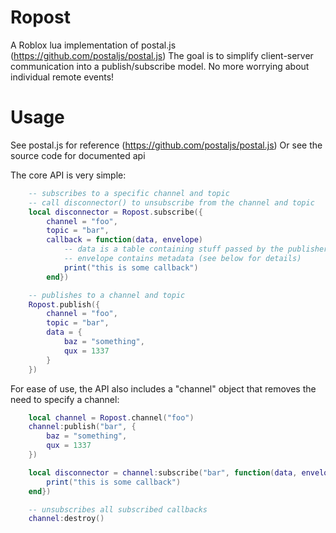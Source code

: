# Ropost
A Roblox lua implementation of postal.js (https://github.com/postaljs/postal.js)
The goal is to simplify client-server communication into a publish/subscribe model.
No more worrying about individual remote events!

# Usage

See postal.js for reference (https://github.com/postaljs/postal.js)
Or see the source code for documented api

The core API is very simple:
```lua
    -- subscribes to a specific channel and topic
    -- call disconnector() to unsubscribe from the channel and topic
    local disconnector = Ropost.subscribe({
        channel = "foo", 
        topic = "bar", 
        callback = function(data, envelope)
            -- data is a table containing stuff passed by the publisher; 
            -- envelope contains metadata (see below for details)
            print("this is some callback")
        end})

    -- publishes to a channel and topic
    Ropost.publish({
        channel = "foo", 
        topic = "bar",
        data = {
            baz = "something",
            qux = 1337
        }
    })
```
For ease of use, the API also includes a "channel" object that removes the need to specify a channel:
```lua
    local channel = Ropost.channel("foo")
    channel:publish("bar", {
        baz = "something",
        qux = 1337
    })

    local disconnector = channel:subscribe("bar", function(data, envelope)
        print("this is some callback")
    end})

    -- unsubscribes all subscribed callbacks
    channel:destroy()
```
